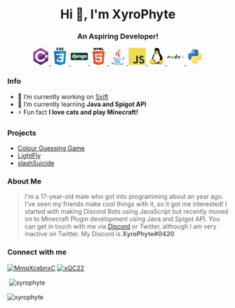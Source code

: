 <h1 align="center">Hi 👋, I'm XyroPhyte</h1>
<h3 align="center">An Aspiring Developer!</h3>

<p align="center"> <a href="https://www.w3schools.com/cs/" target="_blank"> <img src="https://raw.githubusercontent.com/devicons/devicon/master/icons/csharp/csharp-original.svg" alt="csharp" width="40" height="40"/> </a> <a href="https://www.w3schools.com/css/" target="_blank"> <img src="https://raw.githubusercontent.com/devicons/devicon/master/icons/css3/css3-original-wordmark.svg" alt="css3" width="40" height="40"/> </a> <a href="https://www.djangoproject.com/" target="_blank"> <img src="https://raw.githubusercontent.com/devicons/devicon/master/icons/django/django-original.svg" alt="django" width="40" height="40"/> </a> <a href="https://www.w3.org/html/" target="_blank"> <img src="https://raw.githubusercontent.com/devicons/devicon/master/icons/html5/html5-original-wordmark.svg" alt="html5" width="40" height="40"/> </a> <a href="https://www.java.com" target="_blank"> <img src="https://raw.githubusercontent.com/devicons/devicon/master/icons/java/java-original.svg" alt="java" width="40" height="40"/> </a> <a href="https://developer.mozilla.org/en-US/docs/Web/JavaScript" target="_blank"> <img src="https://raw.githubusercontent.com/devicons/devicon/master/icons/javascript/javascript-original.svg" alt="javascript" width="40" height="40"/> </a> <a href="https://www.linux.org/" target="_blank"> <img src="https://raw.githubusercontent.com/devicons/devicon/master/icons/linux/linux-original.svg" alt="linux" width="40" height="40"/> </a> <a href="https://nodejs.org" target="_blank"> <img src="https://raw.githubusercontent.com/devicons/devicon/master/icons/nodejs/nodejs-original-wordmark.svg" alt="nodejs" width="40" height="40"/> </a> <a href="https://www.python.org" target="_blank"> <img src="https://raw.githubusercontent.com/devicons/devicon/master/icons/python/python-original.svg" alt="python" width="40" height="40"/> </a> </p>

<h3 align="left">Info</h3>

- 🔭 I’m currently working on [Sxift](https://github.com/XyroPhyte/SxiftSpigotPlugin)
- 🌱 I’m currently learning **Java and Spigot API**
- ⚡ Fun fact **I love cats and play Minecraft!**

<h3 align="left">Projects</h3>

- [Colour Guessing Game](https://github.com/XyroPhyte/Color-Game)
- [LightFly](https://github.com/XyroPhyte/LightFly)
- [slashSuicide](https://github.com/XyroPhyte/slashSuicide)

<h3 align="left">About Me</h3>

> I'm a 17-year-old male who got into programming about an year ago. I've seen my friends make cool things with it, so it got me interested! I started with making Discord Bots using JavaScript but recently moved on to Minecraft Plugin development using Java and Spigot API. You can get in touch with me via [Discord](https://discord.gg/MmqXcebnxC) or Twitter, although I am very inactive on Twitter. My Discord is **XyroPhyte#0420**

<h3 align="left">Connect with me</h3>
<p align="left">
<a href="https://discord.gg/MmqXcebnxC" target="blank"><img align="center" src="https://i.imgur.com/O3OesSw.png" alt="MmqXcebnxC" height="30" width="25" /></a>
<a href="https://twitter.com/xQC22" target="blank"><img align="center" src="https://i.imgur.com/lgY0ieK.png" alt="xQC22" height="35" width="35" /></a>
</p>


<p>&nbsp;<img align="center" src="https://github-readme-stats.vercel.app/api?username=xyrophyte&show_icons=true&theme=dark&hide_border=true&locale=en" alt="xyrophyte" /></p>

<p><img align="center" src="https://github-readme-stats.vercel.app/api/top-langs?username=xyrophyte&show_icons=true&theme=dark&hide_border=true&locale=en&layout=compact" alt="xyrophyte" /></p>

